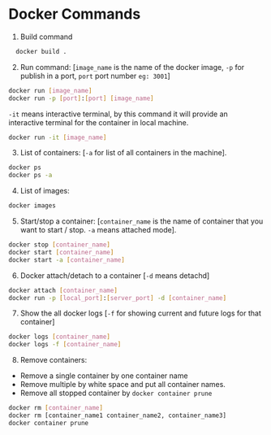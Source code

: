 # Docker Commands
1. Build command
```sh
  docker build .
  ```
2. Run command: [`image_name` is the name of the docker image, `-p` for publish in a port, `port` port number ``eg: 3001``]
```sh
docker run [image_name]
docker run -p [port]:[port] [image_name]
```
`-it` means interactive terminal, by this command it will provide an interactive terminal for the container in local machine.
```sh
docker run -it [image_name]
```
3. List of containers: [`-a` for list of all containers in the machine].
```sh
docker ps 
docker ps -a
```
4. List of images:
```sh
docker images
```
5. Start/stop a container: [`container_name` is the name of container that you want to start / stop. `-a` means attached mode]. 
```sh
docker stop [container_name]
docker start [container_name]
docker start -a [container_name]
``` 
6. Docker attach/detach to a container [`-d` means detachd]
```sh
docker attach [container_name]
docker run -p [local_port]:[server_port] -d [container_name]
```
7. Show the all docker logs [`-f` for showing current and future logs for that container]
```sh
docker logs [container_name]
docker logs -f [container_name]
```
8. Remove containers: 
* Remove a single container by one container name
* Remove multiple by white space and put all container names.
* Remove all stopped container by `docker container prune`
```sh
docker rm [container_name]
docker rm [container_name1 container_name2, container_name3]
docker container prune
```













